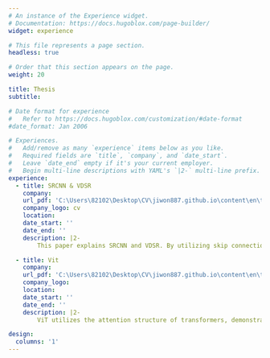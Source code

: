 ```yaml
---
# An instance of the Experience widget.
# Documentation: https://docs.hugoblox.com/page-builder/
widget: experience

# This file represents a page section.
headless: true

# Order that this section appears on the page.
weight: 20

title: Thesis
subtitle:

# Date format for experience
#   Refer to https://docs.hugoblox.com/customization/#date-format
#date_format: Jan 2006

# Experiences.
#   Add/remove as many `experience` items below as you like.
#   Required fields are `title`, `company`, and `date_start`.
#   Leave `date_end` empty if it's your current employer.
#   Begin multi-line descriptions with YAML's `|2-` multi-line prefix.
experience:
  - title: SRCNN & VDSR
    company: 
    url_pdf: 'C:\Users\82102\Desktop\CV\jiwon887.github.io\content\en\thesis\read\srcnn_vdsr.pdf'
    company_logo: cv
    location:
    date_start: ''
    date_end: ''
    description: |2-
        This paper explains SRCNN and VDSR. By utilizing skip connections, it increases the depth of the neural network and enhances performance, while achieving faster convergence compared to previous models.

  - title: Vit
    company: 
    url_pdf: 'C:\Users\82102\Desktop\CV\jiwon887.github.io\content\en\thesis\read\vit.pdf'
    company_logo: 
    location: 
    date_start: ''
    date_end: ''
    description: |2-
        ViT utilizes the attention structure of transformers, demonstrating high performance when processing large-scale data.

design:
  columns: '1'
---
```

